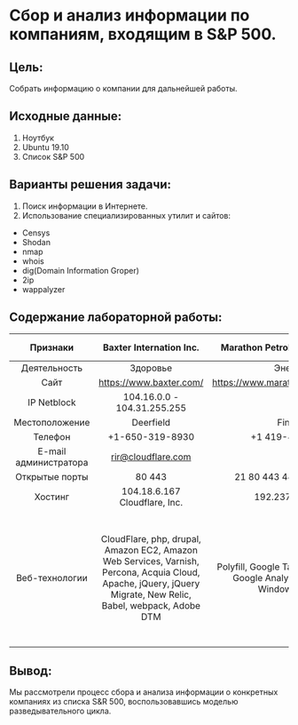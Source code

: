 # Сбор и анализ информации по компаниям, входящим в S&P 500. 
## Цель: 
Собрать информацию о компании для дальнейшей работы.
## Исходные данные:
1. Ноутбук
2. Ubuntu 19.10
3. Список S&P 500
## Варианты решения задачи:
1. Поиск информации в Интернете.
2. Использование специализированных утилит и сайтов:
- Censys
- Shodan
- nmap
- whois
- dig(Domain Information Groper)
- 2ip
- wappalyzer
## Содержание лабораторной работы:
| Признаки     | Baxter Internation Inc. | Marathon Petroleum Corporation     | Prologis Inc.             | Fidelity National Information Services Inc.| McKesson Corporation      |
|:------------:|:-----------------------:|:----------------------------------:|:-------------------------:|:------------------------------------------:|:-------------------------:|
| Деятельность |	Здоровье               | Энергия                            | Недвижимость              | Интернет                                   | Здоровье                  | 
| Сайт         | https://www.baxter.com/ | https://www.marathonpetroleum.com/ | https://www.prologis.com/ | https://www.fisglobal.com/                 | https://www.mckesson.com/ |
| IP Netblock  |  104.16.0.0 - 104.31.255.255 |                               | 104.16.0.0 - 104.31.255.255 | 	84.53.164.0 - 84.53.167.255            | 107.154.0.0 - 107.154.255.255 |
| Местоположение | Deerfield             | Findlay                            | San Francisco             | Florida                                    | Redwood City |
| Телефон      | +1-650-319-8930         | +1 419-422-2121                    | +1 415 394 9000           |	+1-617-938-3130                            | +1-866-250-7659 |
| E-mail администратора | rir@cloudflare.com |                                | rir@cloudflare.com        | abuse@akamai.com                           |  abuse@incapsula.com |
| Открытые порты | 80 443                | 21 80 443 445 3389 5986            | 80 8080 443 8443          | 80 443                                     | 80 443 |
| Хостинг | 104.18.6.167 Cloudflare, Inc. |          192.237.169.135          | 104.18.25.130 	Cloudflare, Inc. | 	84.53.164.191 	Akamai Technologies @ DECIX | 	107.154.105.156 	Incapsula Inc |
| Веб-технологии | CloudFlare, php, drupal, Amazon EC2, Amazon Web Services, Varnish, Percona, Acquia Cloud, Apache, jQuery, jQuery Migrate, New Relic, Babel, webpack, Adobe DTM | Polyfill, Google Tag Manager, IIS IIS, Google Analytics, Facebook, Windows Server | CloudFlare, php, drupal, Amazon EC2, Amazon Web Services, Varnish, Percona, Acquia Cloud, Apache, AddToAny, Zepto, Google Font API, Modernizr, Google Analytics jQuery UI, jQuery, New Relic, CKEditor, Backbone.js, Adobe DTM, Google Maps, Underscore.js| | Incapsula, Microsoft ASP.NET, IIS IIS, Modernizr, Google Tag Manager, jQuery, Windows Server, Select2, Google Analytics, Adobe DTM, HTTP/2, AdRoll|
## Вывод:
Мы рассмотрели процесс сбора и анализа информации о конкретных компаниях из списка S&R 500, воспользовавшись моделью разведывательного цикла.
